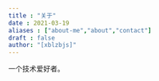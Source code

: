 ```yaml
---
title : "关于"
date : 2021-03-19
aliases : ["about-me","about","contact"]
draft : false
author: "[xblzbjs]"
---
```


一个技术爱好者。
